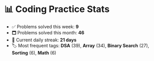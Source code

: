 # 📊 Coding Practice Stats

- ✅ Problems solved this week: **9**
- 🗖️ Problems solved this month: **46**
- 📌 Current daily streak: **21 days**
- 🏷️ Most frequent tags: **DSA** (39), **Array** (34), **Binary Search** (27), **Sorting** (6), **Math** (6)
